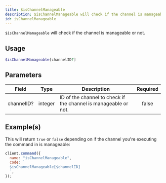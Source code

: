 ```yaml
---
title: $isChannelManageable
description: $isChannelManageable will check if the channel is manageable or not.
id: isChannelManageable
---
```


`$isChannelManageable` will check if the channel is manageable or not.

## Usage

```php
$isChannelManageable[channelID?]
```

## Parameters

| Field      | Type    | Description                                                     | Required |
| ---------- | ------- | --------------------------------------------------------------- | :------: |
| channelID? | integer | ID of the channel to check if the channel is manageable or not. |  false   |

## Example(s)

This will return `true` or `false` depending on if the channel you're executing the command in is manageable:

```javascript
client.command({
  name: "isChannelManageable",
  code: `
  $isChannelManageable[$channelID]
  `,
});
```
